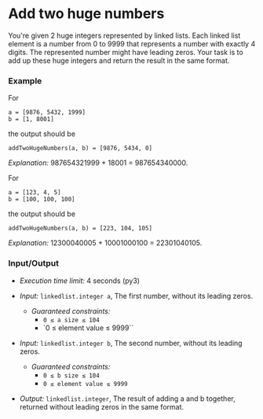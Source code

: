 # Add two huge numbers

You're given 2 huge integers represented by linked lists. Each linked list element is a number from 0 to 9999 that represents a number with exactly 4 digits. The represented number might have leading zeros. Your task is to add up these huge integers and return the result in the same format.

### Example

For
```
a = [9876, 5432, 1999]
b = [1, 8001]
```
the output should be
```
addTwoHugeNumbers(a, b) = [9876, 5434, 0]
```

*Explanation:* 987654321999 + 18001 = 987654340000.

For
```
a = [123, 4, 5]
b = [100, 100, 100]
```
the output should be
```
addTwoHugeNumbers(a, b) = [223, 104, 105]
```

*Explanation:* 12300040005 + 10001000100 = 22301040105.

### Input/Output

* *Execution time limit:* 4 seconds (py3)

* *Input:* `linkedlist.integer a`, The first number, without its leading zeros.
  * *Guaranteed constraints:*
    * `0 ≤ a size ≤ 104`
    * `0 ≤ element value ≤ 9999``

* *Input:* `linkedlist.integer b`, The second number, without its leading zeros.
  * *Guaranteed constraints:*
    * `0 ≤ b size ≤ 104`
    * `0 ≤ element value ≤ 9999`

* *Output:* `linkedlist.integer`, The result of adding a and b together, returned without leading zeros in the same format.
